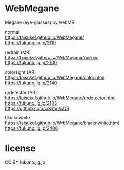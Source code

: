 # WebMegane
Megane (eye-glasses) by WebMR  

normal  
https://taisukef.github.io/WebMegane/  
https://fukuno.jig.jp/2119  

redrain (MR)  
https://taisukef.github.io/WebMegane/redrain  
https://fukuno.jig.jp/2100  

colorsight (AR)  
https://taisukef.github.io/WebMegane/color.html  
https://fukuno.jig.jp/2140  

qrdetector (AR)  
https://taisukef.github.io/WebMegane/qrdetector.html  
https://fukuno.jig.jp/2183  
https://github.com/cozmo/jsQR  

blacknwhite  
https://taisukef.github.io/WebMegane/blacknwhite.html  
https://fukuno.jig.jp/2406  

# license  
CC BY fukuno.jig.jp  
